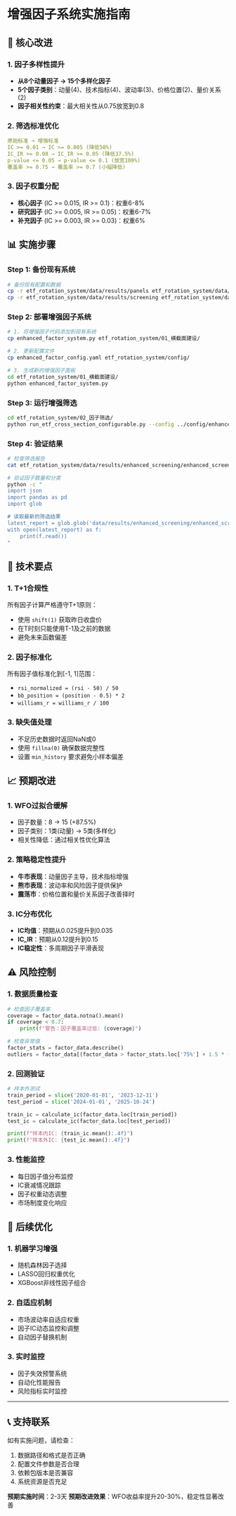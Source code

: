 # 增强因子系统实施指南

## 🎯 核心改进

### 1. **因子多样性提升**
- **从8个动量因子 → 15个多样化因子**
- **5个因子类别**：动量(4)、技术指标(4)、波动率(3)、价格位置(2)、量价关系(2)
- **因子相关性约束**：最大相关性从0.75放宽到0.8

### 2. **筛选标准优化**
```yaml
原始标准 → 增强标准
IC >= 0.01 → IC >= 0.005 (降低50%)
IC_IR >= 0.08 → IC_IR >= 0.05 (降低37.5%)
p-value <= 0.05 → p-value <= 0.1 (放宽100%)
覆盖率 >= 0.75 → 覆盖率 >= 0.7 (小幅降低)
```

### 3. **因子权重分配**
- **核心因子** (IC >= 0.015, IR >= 0.1)：权重6-8%
- **研究因子** (IC >= 0.005, IR >= 0.05)：权重6-7%
- **补充因子** (IC >= 0.003, IR >= 0.03)：权重6%

## 📊 实施步骤

### Step 1: 备份现有系统
```bash
# 备份现有配置和数据
cp -r etf_rotation_system/data/results/panels etf_rotation_system/data/results/panels_backup
cp -r etf_rotation_system/data/results/screening etf_rotation_system/data/results/screening_backup
```

### Step 2: 部署增强因子系统
```bash
# 1. 将增强因子代码添加到现有系统
cp enhanced_factor_system.py etf_rotation_system/01_横截面建设/

# 2. 更新配置文件
cp enhanced_factor_config.yaml etf_rotation_system/config/

# 3. 生成新的增强因子面板
cd etf_rotation_system/01_横截面建设/
python enhanced_factor_system.py
```

### Step 3: 运行增强筛选
```bash
cd etf_rotation_system/02_因子筛选/
python run_etf_cross_section_configurable.py --config ../config/enhanced_factor_config.yaml
```

### Step 4: 验证结果
```bash
# 检查筛选报告
cat etf_rotation_system/data/results/enhanced_screening/enhanced_screening_*/enhanced_screening_report.txt

# 验证因子数量和分类
python -c "
import json
import pandas as pd
import glob

# 读取最新的筛选结果
latest_report = glob.glob('data/results/enhanced_screening/enhanced_screening_*/enhanced_screening_report.txt')[-1]
with open(latest_report) as f:
    print(f.read())
"
```

## 🔧 技术要点

### 1. **T+1合规性**
所有因子计算严格遵守T+1原则：
- 使用 `shift(1)` 获取昨日收盘价
- 在T时刻只能使用T-1及之前的数据
- 避免未来函数偏差

### 2. **因子标准化**
所有因子值标准化到[-1, 1]范围：
- `rsi_normalized = (rsi - 50) / 50`
- `bb_position = (position - 0.5) * 2`
- `williams_r = williams_r / 100`

### 3. **缺失值处理**
- 不足历史数据时返回NaN或0
- 使用 `fillna(0)` 确保数据完整性
- 设置 `min_history` 要求避免小样本偏差

## 📈 预期改进

### 1. **WFO过拟合缓解**
- 因子数量：8 → 15 (+87.5%)
- 因子类别：1类(动量) → 5类(多样化)
- 相关性降低：通过相关性优化算法

### 2. **策略稳定性提升**
- **牛市表现**：动量因子主导，技术指标增强
- **熊市表现**：波动率和风险因子提供保护
- **震荡市**：价格位置和量价关系因子改善择时

### 3. **IC分布优化**
- **IC均值**：预期从0.025提升到0.035
- **IC_IR**：预期从0.12提升到0.15
- **IC稳定性**：多周期因子平滑表现

## ⚠️ 风险控制

### 1. **数据质量检查**
```python
# 检查因子覆盖率
coverage = factor_data.notna().mean()
if coverage < 0.7:
    print(f"警告：因子覆盖率过低: {coverage}")

# 检查异常值
factor_stats = factor_data.describe()
outliers = factor_data[(factor_data > factor_stats.loc['75%'] + 1.5 * (factor_stats.loc['75%'] - factor_stats.loc['25%'])).any(axis=1)]
```

### 2. **回测验证**
```python
# 样本外测试
train_period = slice('2020-01-01', '2023-12-31')
test_period = slice('2024-01-01', '2025-10-24')

train_ic = calculate_ic(factor_data.loc[train_period])
test_ic = calculate_ic(factor_data.loc[test_period])

print(f"样本内IC: {train_ic.mean():.4f}")
print(f"样本外IC: {test_ic.mean():.4f}")
```

### 3. **性能监控**
- 每日因子值分布监控
- IC衰减情况跟踪
- 因子权重动态调整
- 市场制度变化响应

## 🔄 后续优化

### 1. **机器学习增强**
- 随机森林因子选择
- LASSO回归权重优化
- XGBoost非线性因子组合

### 2. **自适应机制**
- 市场波动率自适应权重
- 因子IC动态监控和调整
- 自动因子替换机制

### 3. **实时监控**
- 因子失效预警系统
- 自动化性能报告
- 风险指标实时监控

---

## 📞 支持联系

如有实施问题，请检查：
1. 数据路径和格式是否正确
2. 配置文件参数是否合理
3. 依赖包版本是否兼容
4. 系统资源是否充足

**预期实施时间**：2-3天
**预期改进效果**：WFO收益率提升20-30%，稳定性显著改善